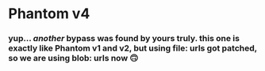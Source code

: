 # Phantom v4

### yup... *another* bypass was found by yours truly. this one is exactly like Phantom v1 and v2, but using file: urls got patched, so we are using blob: urls now 🙃
